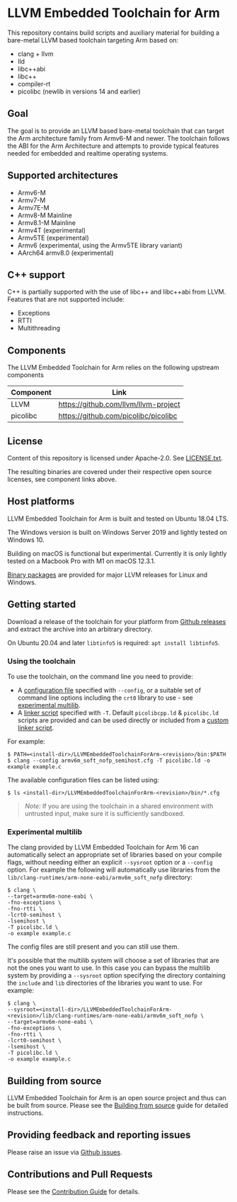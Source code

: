 # LLVM Embedded Toolchain for Arm

This repository contains build scripts and auxiliary material for building a
bare-metal LLVM based toolchain targeting Arm based on:
* clang + llvm
* lld
* libc++abi
* libc++
* compiler-rt
* picolibc (newlib in versions 14 and earlier)

## Goal

The goal is to provide an LLVM based bare-metal toolchain that can target the
Arm architecture family from Armv6-M and newer. The toolchain follows the ABI
for the Arm Architecture and attempts to provide typical features needed for
embedded and realtime operating systems.

## Supported architectures

- Armv6-M
- Armv7-M
- Armv7E-M
- Armv8-M Mainline
- Armv8.1-M Mainline
- Armv4T (experimental)
- Armv5TE (experimental)
- Armv6 (experimental, using the Armv5TE library variant)
- AArch64 armv8.0 (experimental)

## C++ support

C++ is partially supported with the use of libc++ and libc++abi from LLVM. Features
that are not supported include:
 - Exceptions
 - RTTI
 - Multithreading

## Components

The LLVM Embedded Toolchain for Arm relies on the following upstream components

Component  | Link
---------- | ------------------------------------
LLVM       | https://github.com/llvm/llvm-project
picolibc   | https://github.com/picolibc/picolibc

## License

Content of this repository is licensed under Apache-2.0. See
[LICENSE.txt](LICENSE.txt).

The resulting binaries are covered under their respective open source licenses,
see component links above.

## Host platforms

LLVM Embedded Toolchain for Arm is built and tested on Ubuntu 18.04 LTS.

The Windows version is built on Windows Server 2019 and lightly tested on Windows 10.

Building on macOS is functional but experimental. Currently it is only lightly tested on
a Macbook Pro with M1 on macOS 12.3.1.

[Binary packages](https://github.com/ARM-software/LLVM-embedded-toolchain-for-Arm/releases)
are provided for major LLVM releases for Linux and Windows.

## Getting started

Download a release of the toolchain for your platform from [Github
releases](https://github.com/ARM-software/LLVM-embedded-toolchain-for-Arm/releases)
and extract the archive into an arbitrary directory.

On Ubuntu 20.04 and later `libtinfo5` is required: `apt install libtinfo5`.

### Using the toolchain

To use the toolchain, on the command line you need to provide:
* A [configuration file](
  https://clang.llvm.org/docs/UsersManual.html#configuration-files) specified
  with `--config`, or a suitable set of command line options including the
  `crt0` library to use - see [experimental multilib](#experimental-multilib).
* A [linker script](
  https://sourceware.org/binutils/docs/ld/Scripts.html) specified with `-T`.
  Default `picolibcpp.ld` & `picolibc.ld` scripts are provided and can be used
  directly or included from a [custom linker script](
  https://github.com/picolibc/picolibc/blob/main/doc/linking.md#using-picolibcld).

For example:

```
$ PATH=<install-dir>/LLVMEmbeddedToolchainForArm-<revision>/bin:$PATH
$ clang --config armv6m_soft_nofp_semihost.cfg -T picolibc.ld -o example example.c
```

The available configuration files can be listed using:
```
$ ls <install-dir>/LLVMEmbeddedToolchainForArm-<revision>/bin/*.cfg
```

> *Note:* If you are using the toolchain in a shared environment with untrusted input,
> make sure it is sufficiently sandboxed.

### Experimental multilib

The clang provided by LLVM Embedded Toolchain for Arm 16 can automatically
select an appropriate set of libraries based on your compile flags, without
needing either an explicit `--sysroot` option or a `--config` option.
For example the following will automatically use libraries from the
`lib/clang-runtimes/arm-none-eabi/armv6m_soft_nofp` directory:

```
$ clang \
--target=armv6m-none-eabi \
-fno-exceptions \
-fno-rtti \
-lcrt0-semihost \
-lsemihost \
-T picolibc.ld \
-o example example.c
```

The config files are still present and you can still use them.

It's possible that the multilib system will choose a set of libraries that are
not the ones you want to use. In this case you can bypass the multilib system
by providing a `--sysroot` option specifying the directory containing the
`include` and `lib` directories of the libraries you want to use. For example:

```
$ clang \
--sysroot=<install-dir>/LLVMEmbeddedToolchainForArm-<revision>/lib/clang-runtimes/arm-none-eabi/armv6m_soft_nofp \
--target=armv6m-none-eabi \
-fno-exceptions \
-fno-rtti \
-lcrt0-semihost \
-lsemihost \
-T picolibc.ld \
-o example example.c
```

## Building from source

LLVM Embedded Toolchain for Arm is an open source project and thus can be built
from source. Please see the [Building from source](docs/building-from-source.md)
guide for detailed instructions.

## Providing feedback and reporting issues

Please raise an issue via [Github issues](https://github.com/ARM-software/LLVM-embedded-toolchain-for-Arm/issues).

## Contributions and Pull Requests

Please see the [Contribution Guide](docs/contributing.md) for details.
